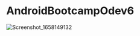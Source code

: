 # AndroidBootcampOdev6
![Screenshot_1658149132](https://user-images.githubusercontent.com/52641378/179516991-2bd2ae39-a925-4342-a3b1-425402eb7786.png)
